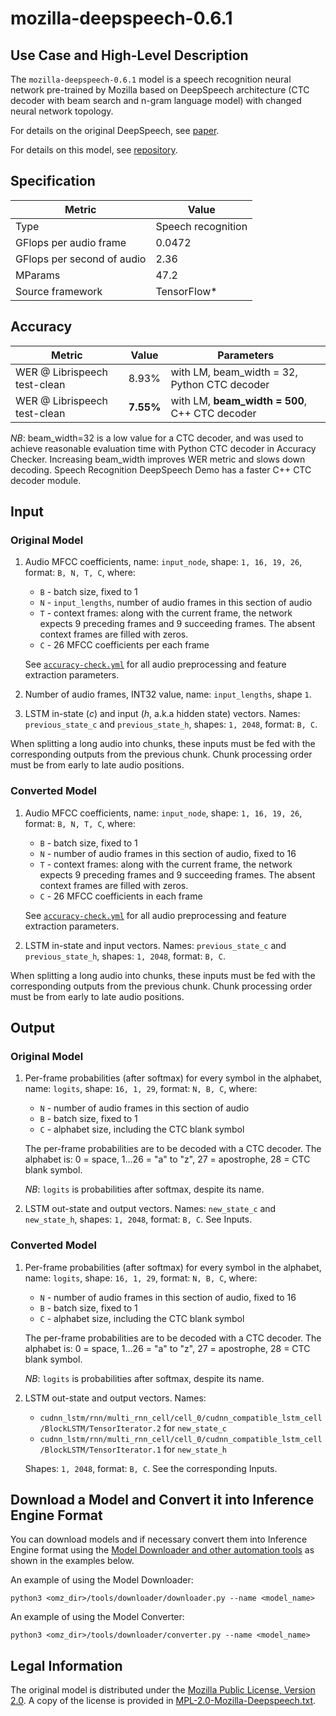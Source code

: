 # mozilla-deepspeech-0.6.1

## Use Case and High-Level Description

The `mozilla-deepspeech-0.6.1` model is a speech recognition neural network pre-trained by Mozilla
based on DeepSpeech architecture (CTC decoder with beam search and n-gram language model)
with changed neural network topology.

For details on the original DeepSpeech, see [paper](https://arxiv.org/abs/1412.5567).

For details on this model, see [repository](https://github.com/mozilla/DeepSpeech/releases/tag/v0.6.1).

## Specification

| Metric                          | Value                                     |
|---------------------------------|-------------------------------------------|
| Type                            | Speech recognition                        |
| GFlops per audio frame          | 0.0472                                    |
| GFlops per second of audio      | 2.36                                      |
| MParams                         | 47.2                                      |
| Source framework                | TensorFlow\*                              |

## Accuracy

| Metric                       | Value      | Parameters                                     |
| ---------------------------- | ---------- | ---------------------------------------------- |
| WER @ Librispeech test-clean | 8.93%      | with LM, beam_width = 32, Python CTC decoder   |
| WER @ Librispeech test-clean | **7.55%**  | with LM, **beam_width = 500**, C++ CTC decoder |

*NB*: beam_width=32 is a low value for a CTC decoder, and was used to achieve reasonable evaluation time with Python CTC decoder in Accuracy Checker.
Increasing beam_width improves WER metric and slows down decoding.  Speech Recognition DeepSpeech Demo has a faster C++ CTC decoder module.

## Input

### Original Model

 1. Audio MFCC coefficients, name: `input_node`, shape: `1, 16, 19, 26`, format: `B, N, T, C`, where:

    - `B` - batch size, fixed to 1
    - `N` - `input_lengths`, number of audio frames in this section of audio
    - `T` - context frames: along with the current frame, the network expects 9 preceding frames and 9 succeeding frames. The absent context frames are filled with zeros.
    - `C` - 26 MFCC coefficients per each frame

    See [`accuracy-check.yml`](accuracy-check.yml) for all audio preprocessing and feature extraction parameters.

 2. Number of audio frames, INT32 value, name: `input_lengths`, shape `1`.

 3. LSTM in-state (*c*) and input (*h*, a.k.a hidden state) vectors. Names: `previous_state_c` and `previous_state_h`, shapes: `1, 2048`, format: `B, C`.

When splitting a long audio into chunks, these inputs must be fed with the corresponding outputs from the previous chunk.
Chunk processing order must be from early to late audio positions.

### Converted Model

 1. Audio MFCC coefficients, name: `input_node`, shape: `1, 16, 19, 26`, format: `B, N, T, C`, where:

    - `B` - batch size, fixed to 1
    - `N` - number of audio frames in this section of audio, fixed to 16
    - `T` - context frames: along with the current frame, the network expects 9 preceding frames and 9 succeeding frames. The absent context frames are filled with zeros.
    - `C` - 26 MFCC coefficients in each frame

    See [`accuracy-check.yml`](accuracy-check.yml) for all audio preprocessing and feature extraction parameters.

 2. LSTM in-state and input vectors. Names: `previous_state_c` and `previous_state_h`, shapes: `1, 2048`, format: `B, C`.

When splitting a long audio into chunks, these inputs must be fed with the corresponding outputs from the previous chunk.
Chunk processing order must be from early to late audio positions.

## Output

### Original Model

 1. Per-frame probabilities (after softmax) for every symbol in the alphabet, name: `logits`, shape: `16, 1, 29`, format: `N, B, C`, where:

    - `N` - number of audio frames in this section of audio
    - `B` - batch size, fixed to 1
    - `C` - alphabet size, including the CTC blank symbol

    The per-frame probabilities are to be decoded with a CTC decoder.
    The alphabet is: 0 = space, 1...26 = "a" to "z", 27 = apostrophe, 28 = CTC blank symbol.

    *NB*: `logits` is probabilities after softmax, despite its name.

 2. LSTM out-state and output vectors. Names: `new_state_c` and `new_state_h`, shapes: `1, 2048`, format: `B, C`. See Inputs.

### Converted Model

 1. Per-frame probabilities (after softmax) for every symbol in the alphabet, name: `logits`, shape: `16, 1, 29`, format: `N, B, C`, where:

    - `N` - number of audio frames in this section of audio, fixed to 16
    - `B` - batch size, fixed to 1
    - `C` - alphabet size, including the CTC blank symbol

    The per-frame probabilities are to be decoded with a CTC decoder.
    The alphabet is: 0 = space, 1...26 = "a" to "z", 27 = apostrophe, 28 = CTC blank symbol.

    *NB*: `logits` is probabilities after softmax, despite its name.

 2. LSTM out-state and output vectors. Names:

    - `cudnn_lstm/rnn/multi_rnn_cell/cell_0/cudnn_compatible_lstm_cell/BlockLSTM/TensorIterator.2` for `new_state_c`
    - `cudnn_lstm/rnn/multi_rnn_cell/cell_0/cudnn_compatible_lstm_cell/BlockLSTM/TensorIterator.1` for `new_state_h`

    Shapes: `1, 2048`, format: `B, C`.  See the corresponding Inputs.

## Download a Model and Convert it into Inference Engine Format

You can download models and if necessary convert them into Inference Engine format using the [Model Downloader and other automation tools](../../../tools/downloader/README.md) as shown in the examples below.

An example of using the Model Downloader:
```
python3 <omz_dir>/tools/downloader/downloader.py --name <model_name>
```

An example of using the Model Converter:
```
python3 <omz_dir>/tools/downloader/converter.py --name <model_name>
```

## Legal Information

The original model is distributed under the
[Mozilla Public License, Version 2.0](https://raw.githubusercontent.com/mozilla/DeepSpeech/master/LICENSE).
A copy of the license is provided in [MPL-2.0-Mozilla-Deepspeech.txt](../licenses/MPL-2.0-Mozilla-Deepspeech.txt).
